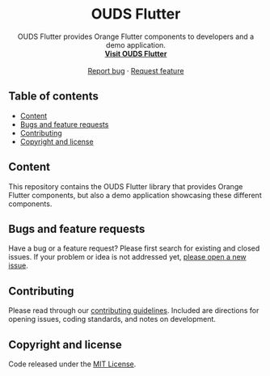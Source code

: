 <h1 align="center">OUDS Flutter</h1>

<p align="center">
  OUDS Flutter provides Orange Flutter components to developers and a demo application.
  <br>
    <a href="https://flutter.unified-design-system.orange.com/"><strong>Visit OUDS Flutter</strong></a>
  <br>
  <br>
  <a href="https://github.com/Orange-OpenSource/ouds-flutter/issues/new?assignees=paulinea&labels=%F0%9F%90%9E+bug%2C%F0%9F%94%8D+triage&template=bug_report.yml&title=[Bug]%3A+Bug+Summary">Report bug</a>
  ·
  <a href="https://github.com/Orange-OpenSource/ouds-flutter/issues/new?assignees=paulinea&labels=feature%2C%F0%9F%94%8D%20triage&template=feature_request.yml&title=[feature]%3A+">Request feature</a>
</p>

## Table of contents

- [Content](#content)
- [Bugs and feature requests](#bugs-and-feature-requests)
- [Contributing](#contributing)
- [Copyright and license](#copyright-and-license)

## Content

This repository contains the OUDS Flutter library that provides Orange Flutter components, but also a demo application showcasing these different components.

## Bugs and feature requests

Have a bug or a feature request? Please first search for existing and closed issues. If your problem or idea is not addressed
yet, [please open a new issue](https://github.com/Orange-OpenSource/ouds-flutter/issues/new/choose).

## Contributing

Please read through our [contributing guidelines](https://github.com/Orange-OpenSource/ouds-flutter/blob/main/CONTRIBUTING.md).
Included are directions for opening issues, coding standards, and notes on development.

## Copyright and license

Code released under the [MIT License](https://github.com/Orange-OpenSource/ouds-flutter/blob/main/LICENSE).
